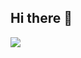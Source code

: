 ## Hi there 👋
![](https://th.bing.com/th/id/OIP.hCIEDoIA4mDwuhv5A7izVAAAAA?rs=1&pid=ImgDetMain)

<!--
**ManoMigass/ManoMigass** is a ✨ _special_ ✨ repository because its `README.md` (this file) appears on your GitHub profile.

Here are some ideas to get you started:

- 🔭 I’m currently working on ...
- 🌱 I’m currently learning ...
- 👯 I’m looking to collaborate on ...
- 🤔 I’m looking for help with ...
- 💬 Ask me about ...
- 📫 How to reach me: ...
- 😄 Pronouns: ...
- ⚡ Fun fact: ...
-->
